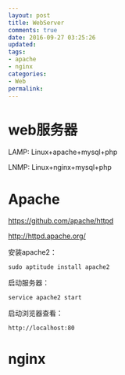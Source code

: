 ```yaml
---
layout: post
title: WebServer
comments: true
date: 2016-09-27 03:25:26
updated:
tags:
- apache
- nginx
categories:
- Web
permalink:
---
```


# web服务器

LAMP: Linux+apache+mysql+php

LNMP: Linux+nginx+mysql+php

# Apache

<https://github.com/apache/httpd>

<http://httpd.apache.org/>

安装apache2：

    sudo aptitude install apache2

启动服务器：

    service apache2 start

启动浏览器查看：

    http://localhost:80

# nginx
